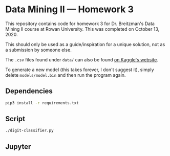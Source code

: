 # Data Mining II &mdash; Homework 3

This repository contains code for homework 3 for Dr. Breitzman's Data Mining II course at Rowan University. This was completed on October 13, 2020.

This should only be used as a guide/inspiration for a unique solution, not as a submission by someone else.

The ```.csv``` files found under ```data/``` can also be found [on Kaggle's website](https://www.kaggle.com/c/digit-recognizer/data).

To generate a new model (this takes forever, I don't suggest it), simply delete ```models/model.bin``` and then run the program again. 

## Dependencies 

```bash
pip3 install -r requirements.txt
```

## Script

```bash
./digit-classifier.py
```

## Jupyter